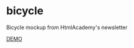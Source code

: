# bicycle
Bicycle mockup from HtmlAcademy's newsletter


[DEMO](https://a-ostrovnyy.github.io/bicycle/)
